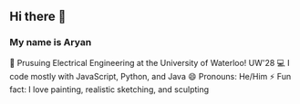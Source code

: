 ## Hi there 👋
### My name is Aryan

🏫 Prusuing Electrical Engineering at the University of Waterloo! UW'28
💻 I code mostly with JavaScript, Python, and Java
😄 Pronouns: He/Him
⚡ Fun fact: I love painting, realistic sketching, and sculpting

<!--
**Akashem06/Akashem06** is a ✨ _special_ ✨ repository because its `README.md` (this file) appears on your GitHub profile.

Here are some ideas to get you started:

- 🔭 I’m currently working on ...
- 🌱 I’m currently learning ...
- 👯 I’m looking to collaborate on ...
- 🤔 I’m looking for help with ...
- 💬 Ask me about ...
- 📫 How to reach me: ...
- 😄 Pronouns: ...
- ⚡ Fun fact: ...
-->
